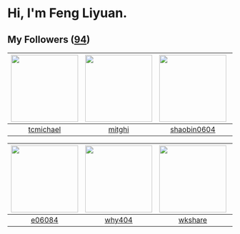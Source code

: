 # Hi, I'm Feng Liyuan.

## My Followers ([94](https://github.com/SunRunAway?tab=followers))

| <img src="https://avatars.githubusercontent.com/u/1506474?v=4" width="150" height="150" /> | <img src="https://avatars.githubusercontent.com/u/55898975?v=4" width="150" height="150" /> | <img src="https://avatars.githubusercontent.com/u/10383?v=4" width="150" height="150" /> | <img src="https://avatars.githubusercontent.com/u/3293915?v=4" width="150" height="150" /> |
| :----------------------------------------------------------------------------------------: | :-----------------------------------------------------------------------------------------: | :--------------------------------------------------------------------------------------: | :----------------------------------------------------------------------------------------: |
|                          [tcmichael](https://github.com/tcmichael)                         |                             [mitghi](https://github.com/mitghi)                             |                       [shaobin0604](https://github.com/shaobin0604)                      |                         [fancyfrees](https://github.com/fancyfrees)                        |

| <img src="https://avatars.githubusercontent.com/u/24450527?v=4" width="150" height="150" /> | <img src="https://avatars.githubusercontent.com/u/35111?v=4" width="150" height="150" /> | <img src="https://avatars.githubusercontent.com/u/2918384?v=4" width="150" height="150" /> | <img src="https://avatars.githubusercontent.com/u/16703333?v=4" width="150" height="150" /> |
| :-----------------------------------------------------------------------------------------: | :--------------------------------------------------------------------------------------: | :----------------------------------------------------------------------------------------: | :-----------------------------------------------------------------------------------------: |
|                             [e06084](https://github.com/e06084)                             |                            [why404](https://github.com/why404)                           |                            [wkshare](https://github.com/wkshare)                           |                        [YangJianFei](https://github.com/YangJianFei)                        |